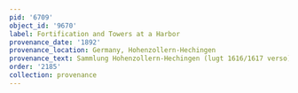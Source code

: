 ```yaml
---
pid: '6709'
object_id: '9670'
label: Fortification and Towers at a Harbor
provenance_date: '1892'
provenance_location: Germany, Hohenzollern-Hechingen
provenance_text: Sammlung Hohenzollern-Hechingen (lugt 1616/1617 verso)
order: '2185'
collection: provenance
---
```

